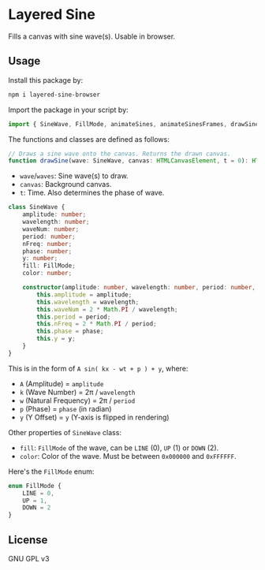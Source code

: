 # Layered Sine
Fills a canvas with sine wave(s). Usable in browser.

## Usage
Install this package by:
```bash
npm i layered-sine-browser
```
Import the package in your script by:
```ts
import { SineWave, FillMode, animateSines, animateSinesFrames, drawSine } from "layered-sine"
```
The functions and classes are defined as follows:
```ts
// Draws a sine wave onto the canvas. Returns the drawn canvas.
function drawSine(wave: SineWave, canvas: HTMLCanvasElement, t = 0): HTMLCanvasElement
```
- `wave`/`waves`: Sine wave(s) to draw.
- `canvas`: Background canvas.
- `t`: Time. Also determines the phase of wave.

```ts
class SineWave {
	amplitude: number;
	wavelength: number;
	waveNum: number;
	period: number;
	nFreq: number;
	phase: number;
	y: number;
	fill: FillMode;
	color: number;

	constructor(amplitude: number, wavelength: number, period: number, phase: number, y: number) {
		this.amplitude = amplitude;
		this.wavelength = wavelength;
		this.waveNum = 2 * Math.PI / wavelength;
		this.period = period;
		this.nFreq = 2 * Math.PI / period;
		this.phase = phase;
		this.y = y;
	}
}
```
This is in the form of `A sin( kx - wt + p ) + y`, where:
- `A` (Amplitude) = `amplitude`
- `k` (Wave Number) = 2π / `wavelength`
- `w` (Natural Frequency) = 2π / `period`
- `p` (Phase) = `phase` (in radian)
- `y` (Y Offset) = `y` (Y-axis is flipped in rendering)

Other properties of `SineWave` class:
- `fill`: `FillMode` of the wave, can be `LINE` (0), `UP` (1) or `DOWN` (2).
- `color`: Color of the wave. Must be between `0x000000` and `0xFFFFFF`.

Here's the `FillMode` enum:
```ts
enum FillMode {
	LINE = 0,
	UP = 1,
	DOWN = 2
}
```

## License
GNU GPL v3